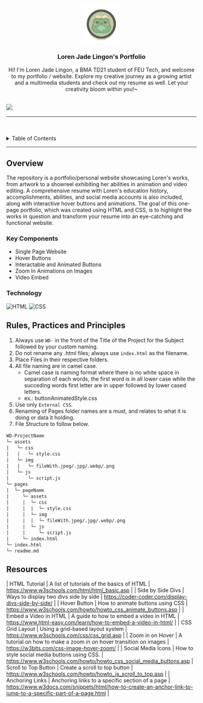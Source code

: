 <a name="readme-top">

<br/>

<br />
<div align="center">
  <a href="https://github.com/zyx-0314/">
  <!-- TODO: If you want to add logo or banner you can add it here -->
    <img src="./assets/img/frog_icon.png" alt="Froh" width="auto" height="100">
  </a>
<!-- TODO: Change Title to the name of the title of your Project -->
  <h3 align="center">Loren Jade Lingon's Portfolio</h3>
</div>
<!-- TODO: Make a short description -->
<div align="center">
  Hi! I'm Loren Jade Lingon, a BMA TD21 student of FEU Tech, and welcome to my portfolio / website. Explore my creative journey as a growing artist and a multimedia students and check out my resume as well. Let your creativity bloom within you!~
</div>

<br />

<!-- TODO: Change the zyx-0314 into your github username  -->
<!-- TODO: Change the WD-Template-Project into the same name of your folder -->
![](https://visit-counter.vercel.app/counter.png?page=zyx-0314/WD-Template-Project)

---

<br />
<br />

<!-- TODO: If you want to add more layers for your readme -->
<details>
  <summary>Table of Contents</summary>
  <ol>
    <li>
      <a href="#overview">Overview</a>
      <ol>
        <li>
          <a href="#key-components">Key Components</a>
        </li>
        <li>
          <a href="#technology">Technology</a>
        </li>
      </ol>
    </li>
    <li>
      <a href="#rule,-practices-and-principles">Rules, Practices and Principles</a>
    </li>
    <li>
      <a href="#resources">Resources</a>
    </li>
  </ol>
</details>

---

## Overview

<!-- TODO: To be changed -->
<!-- The following are just sample -->
The repository is a portfolio/personal website showcasing Loren's works, from artwork to a showreel exhibiting her abilities in animation and video editing. A comprehensive resume with Loren's education history, accomplishments, abilities, and social media accounts is also included, along with interactive hover buttons and animations. The goal of this one-page portfolio, which was created using HTML and CSS, is to highlight the works in question and transform your resume into an eye-catching and functional website.

### Key Components

<!-- TODO: List of Key Components -->
<!-- The following are just sample -->
- Single Page Website
- Hover Buttons
- Interactable and Animated Buttons
- Zoom In Animations on Images
- Video Embed

### Technology
<!-- TODO: List of Technology Used -->
![HTML](https://img.shields.io/badge/HTML-E34F26?style=for-the-badge&logo=html5&logoColor=white)
![CSS](https://img.shields.io/badge/CSS-1572B6?style=for-the-badge&logo=css3&logoColor=white)

## Rules, Practices and Principles
1. Always use `WD-` in the front of the Title of the Project for the Subject followed by your custom naming.
2. Do not rename any .html files; always use `index.html` as the filename.
3. Place Files in their respective folders.
4. All file naming are in camel case.
   - Camel case is naming format where there is no white space in separation of each words, the first word is in all lower case while the succeding words first letter are in upper followed by lower cased letters.
   - ex.: buttonAnimatedStyle.css
5. Use only `External CSS`.
6. Renaming of Pages folder names are a must, and relates to what it is doing or data it holding.
7. File Structure to follow below.

```
WD-ProjectName
└─ assets
|   └─ css
|   |   └─ style.css
|   └─ img
|   |   └─ fileWith.jpeg/.jpg/.webp/.png
|   └─ js
|       └─ script.js
└─ pages
|  └─ pageName
|     └─ assets
|     |  └─ css
|     |  |  └─ style.css
|     |  └─ img
|     |  |  └─ fileWith.jpeg/.jpg/.webp/.png
|     |  └─ js
|     |     └─ script.js
|     └─ index.html
└─ index.html
└─ readme.md
```

## Resources

<!-- TODO: Add References -->
| HTML Tutorial | A list of tutorials of the basics of HTML | https://www.w3schools.com/html/html_basic.asp |
| Side by Side Divs | Ways to display two divs side by side | https://coder-coder.com/display-divs-side-by-side/ |
| Hover Button | How to animate buttons using CSS | https://www.w3schools.com/howto/howto_css_animate_buttons.asp |
| Embed a Video in HTML | A guide to how to embed a video in HTML | https://www.html-easy.com/learn/how-to-embed-a-video-in-html/ |
| CSS Grid Layout | Using a grid-based layout system | https://www.w3schools.com/css/css_grid.asp |
| Zoom in on Hover | A tutorial on how to make a zoom in on hover transition on images | https://w3bits.com/css-image-hover-zoom/ |
| Social Media Icons | How to style social media buttons using CSS. | https://www.w3schools.com/howto/howto_css_social_media_buttons.asp
| Scroll to Top Button | Create a scroll to top button | https://www.w3schools.com/howto/howto_js_scroll_to_top.asp |
| Anchoring Links | Anchoring links to a specific section of a page | https://www.w3docs.com/snippets/html/how-to-create-an-anchor-link-to-jump-to-a-specific-part-of-a-page.html |

